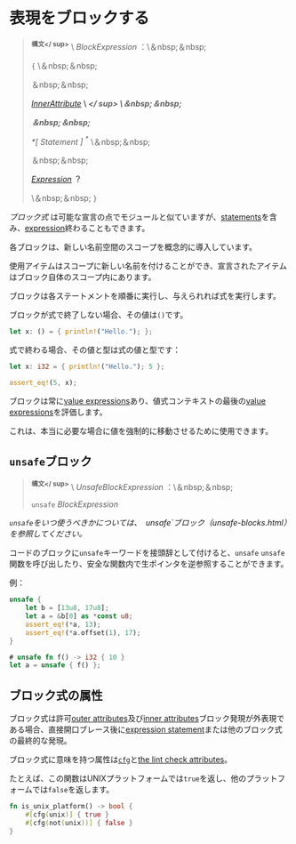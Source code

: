 # <!--Block expressions--> 表現をブロックする

> <!--**<sup>Syntax</sup>** \  _BlockExpression_ :\ &nbsp;&nbsp;-->
> **<sup>構文</ sup>** \  _BlockExpression_ ：\＆nbsp;＆nbsp;
> <!--`{` \ &nbsp;&nbsp;-->
> `{` \＆nbsp;＆nbsp;
> <!--&nbsp;&nbsp;-->
> ＆nbsp;＆nbsp;
> <!--[_InnerAttribute_]  __\ *</sup>\ &nbsp;&nbsp;*__ -->
> [_InnerAttribute_]  __\ *</ sup> \＆nbsp;＆nbsp;*__ 
> <!-- __*&nbsp;&nbsp;*__ -->
>  __*＆nbsp;＆nbsp;*__ 
> <!-- __*[_Statement_]<sup>\*__  \ &nbsp;&nbsp;-->
>  __*[_ Statement _] <sup> \*__  \＆nbsp;＆nbsp;
> <!--&nbsp;&nbsp;-->
> ＆nbsp;＆nbsp;
> <!--[_Expression_]  __?__ -->
> [_Expression_]  __？__ 
> <!--\ &nbsp;&nbsp;-->
> \＆nbsp;＆nbsp;
> `}`

<!--A  _block expression_  is similar to a module in terms of the declarations that are possible, but can also contain [statements] and end with an [expression].-->
 _ブロック式_ は可能な宣言の点でモジュールと似ていますが、[statements]を含み、[expression]終わることもできます。
<!--Each block conceptually introduces a new namespace scope.-->
各ブロックは、新しい名前空間のスコープを概念的に導入しています。
<!--Use items can bring new names into scopes and declared items are in scope for only the block itself.-->
使用アイテムはスコープに新しい名前を付けることができ、宣言されたアイテムはブロック自体のスコープ内にあります。

<!--A block will execute each statement sequentially, and then execute the expression, if given.-->
ブロックは各ステートメントを順番に実行し、与えられれば式を実行します。
<!--If the block doesn't end in an expression, its value is `()`:-->
ブロックが式で終了しない場合、その値は`()`です。

```rust
let x: () = { println!("Hello."); };
```

<!--If it ends in an expression, its value and type are that of the expression:-->
式で終わる場合、その値と型は式の値と型です：

```rust
let x: i32 = { println!("Hello."); 5 };

assert_eq!(5, x);
```

<!--Blocks are always [value expressions] and evaluate the last expression in value expression context.-->
ブロックは常に[value expressions]あり、値式コンテキストの最後の[value expressions]を評価します。
<!--This can be used to force moving a value if really needed.-->
これは、本当に必要な場合に値を強制的に移動させるために使用できます。

## <!--`unsafe` blocks--> `unsafe`ブロック

> <!--**<sup>Syntax</sup>** \  _UnsafeBlockExpression_ :\ &nbsp;&nbsp;-->
> **<sup>構文</ sup>** \  _UnsafeBlockExpression_ ：\＆nbsp;＆nbsp;
> <!--`unsafe`  _BlockExpression_ -->
> `unsafe`  _BlockExpression_ 

<!-- _See [`unsafe` block](unsafe-blocks.html) for more information on when to use `unsafe`_ -->
 _`unsafe`をいつ使うべきかについては、` `unsafe`ブロック（unsafe-blocks.html）を参照してください。_ 

<!--A block of code can be prefixed with the `unsafe` keyword, to permit calling `unsafe` functions or dereferencing raw pointers within a safe function.-->
コードのブロックに`unsafe`キーワードを接頭辞として付けると、`unsafe` `unsafe`関数を呼び出したり、安全な関数内で生ポインタを逆参照することができます。
<!--Examples:-->
例：

```rust
unsafe {
    let b = [13u8, 17u8];
    let a = &b[0] as *const u8;
    assert_eq!(*a, 13);
    assert_eq!(*a.offset(1), 17);
}

# unsafe fn f() -> i32 { 10 }
let a = unsafe { f() };
```

## <!--Attributes on block expressions--> ブロック式の属性

<!--Block expressions allow [outer attributes] and [inner attributes] directly after the opening brace when the block expression is the outer expression of an [expression statement] or the final expression of another block expression.-->
ブロック式は許可[outer attributes]及び[inner attributes]ブロック発現が外表現である場合、直接開口ブレース後に[expression statement]または他のブロック式の最終的な発現。
<!--The attributes that have meaning on a block expression are [`cfg`], and [the lint check attributes].-->
ブロック式に意味を持つ属性は[`cfg`]と[the lint check attributes]。

<!--For example, this function returns `true` on unix platforms and `false` on other platforms.-->
たとえば、この関数はUNIXプラットフォームでは`true`を返し、他のプラットフォームでは`false`を返します。

```rust
fn is_unix_platform() -> bool {
    #[cfg(unix)] { true }
    #[cfg(not(unix))] { false }
}
```

<!--[_InnerAttribute_]: attributes.html
 [_Statement_]: statements.html
 [_Expression_]: expressions.html
 [expression]: expressions.html
 [statements]: statements.html
 [value expressions]: expressions.html#place-expressions-and-value-expressions
 [outer attributes]: attributes.html
 [inner attributes]: attributes.html
 [expression statement]: statements.html#expression-statements
 [`cfg`]: attributes.html#conditional-compilation
 [the lint check attributes]: attributes.html#lint-check-attributes
-->
[_InnerAttribute_]: attributes.html
 [_Statement_]: statements.html
 [_Expression_]: expressions.html
 [expression]: expressions.html
 [statements]: statements.html
 [value expressions]: expressions.html#place-expressions-and-value-expressions
 [outer attributes]: attributes.html
 [inner attributes]: attributes.html
 [expression statement]: statements.html#expression-statements
 [`cfg`]: attributes.html#conditional-compilation
 [the lint check attributes]: attributes.html#lint-check-attributes

